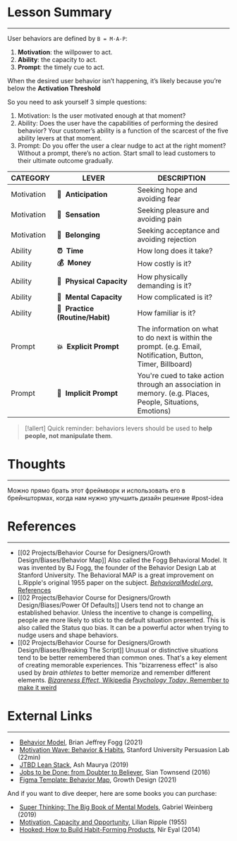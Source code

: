 # Lesson Summary
---
User behaviors are defined by `B = M·A·P`:
1. **Motivation**: the willpower to act.
2. **Ability**: the capacity to act.
3. **Prompt**: the timely cue to act.

When the desired user behavior isn’t happening, it’s likely because you’re below the **Activation Threshold**

So you need to ask yourself 3 simple questions:
1. Motivation: Is the user motivated enough at that moment?
2. Ability: Does the user have the capabilities of performing the desired behavior? Your customer’s ability is a function of the scarcest of the five ability levers at that moment.
3. Prompt: Do you offer the user a clear nudge to act at the right moment? Without a prompt, there’s no action. Start small to lead customers to their ultimate outcome gradually.


| CATEGORY   | LEVER                            | DESCRIPTION                                                                                                   |
| ---------- | -------------------------------- | ------------------------------------------------------------------------------------------------------------- |
| Motivation | **🔮  Anticipation**             | Seeking hope and avoiding fear                                                                                |
| Motivation | **💚  Sensation**                | Seeking pleasure and avoiding pain                                                                            |
| Motivation | **🤝  Belonging**                | Seeking acceptance and avoiding rejection                                                                     |
| Ability    | **⏰  Time**                      | How long does it take?                                                                                        |
| Ability    | **💰  Money**                    | How costly is it?                                                                                             |
| Ability    | **💪  Physical Capacity**        | How physically demanding is it?                                                                               |
| Ability    | **🧠  Mental Capacity**          | How complicated is it?                                                                                        |
| Ability    | **🤝  Practice (Routine/Habit)** | How familiar is it?                                                                                           |
| Prompt     | **💥  Explicit Prompt**          | The information on what to do next is within the prompt. (e.g. Email, Notification, Button, Timer, Billboard) |
| Prompt     | **💭  Implicit Prompt**          | You're cued to take action through an association in memory. (e.g. Places, People, Situations, Emotions)      |

> [!allert] Quick reminder: behaviors levers should be used to **help people, not manipulate them**.



# Thoughts
---
Можно прямо брать этот фреймворк и использовать его в брейнштормах, когда нам нужно улучшить дизайн решение #post-idea


# References
---
- [[02 Projects/Behavior Course for Designers/Growth Design/Biases/Behavior Map]] Also called the Fogg Behavioral Model. It was invented by BJ Fogg, the founder of the Behavior Design Lab at Stanford University. The Behavioral MAP is a great improvement on L.Ripple's original 1955 paper on the subject. [_BehavioralModel.org_, References](https://behaviormodel.org/references/)
- [[02 Projects/Behavior Course for Designers/Growth Design/Biases/Power Of Defaults]] Users tend not to change an established behavior. Unless the incentive to change is compelling, people are more likely to stick to the default situation presented. This is also called the Status quo bias. It can be a powerful actor when trying to nudge users and shape behaviors.
- [[02 Projects/Behavior Course for Designers/Growth Design/Biases/Breaking The Script]] Unusual or distinctive situations tend to be better remembered than common ones. That's a key element of creating memorable experiences. This "bizarreness effect" is also used by _brain athletes_ to better memorize and remember different elements. [_Bizareness Effect_, Wikipedia](https://en.wikipedia.org/wiki/Bizarreness_effect) [_Psychology Today_, Remember to make it weird](https://www.psychologytoday.com/us/blog/memory-medic/201802/remember-make-it-weird)

# External Links
---
-  [Behavior Model](https://behaviormodel.org/), Brian Jeffrey Fogg (2021)
-  [Motivation Wave: Behavior & Habits](https://www.youtube.com/watch?v=fqUSjHjIEFg), Stanford University Persuasion Lab (22min)
-  [JTBD Lean Stack](https://blog.leanstack.com/what-is-a-job-to-be-done-jtbd/), Ash Maurya (2019)
-  [Jobs to be Done: from Doubter to Believer](https://www.youtube.com/watch?v=VNTW_9mFM7k), Sian Townsend (2016)
-  [Figma Template: Behavior Map](https://www.figma.com/file/LiAHG7uHwSsUU1Ta13TJYz/Lesson-BMAP-Template/duplicate?node-id=2%3A267), Growth Design (2021)

And if you want to dive deeper, here are some books you can purchase:
-  [Super Thinking: The Big Book of Mental Models](https://www.goodreads.com/en/book/show/41181911-super-thinking1), Gabriel Weinberg (2019)
-  [Motivation, Capacity and Opportunity](https://www.jstor.org/stable/30019438?seq=1), Lilian Ripple (1955)
-  [Hooked: How to Build Habit-Forming Products](https://www.goodreads.com/book/show/22668729-hooked), Nir Eyal (2014)